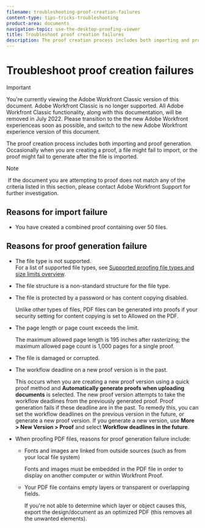 ```yaml
---
filename: troubleshooting-proof-creation-failures
content-type: tips-tricks-troubleshooting
product-area: documents
navigation-topic: use-the-desktop-proofing-viewer
title: Troubleshoot proof creation failures
description: The proof creation process includes both importing and proof generation. Occasionally when you are creating a proof, a file might fail to import, or the proof might fail to generate after the file is imported.
---
```


# Troubleshoot proof creation failures

>[!IMPORTANT]
>
>You're currently viewing the Adobe Workfront Classic version of this document. Adobe Workfront Classic is no longer supported. All Adobe Workfront Classic functionality, along with this documentation, will be removed in July 2022. Please transition to the the new Adobe Workfront experienceas soon as possible, and switch to the new Adobe Workfront experience version of this document.

The proof creation process includes both importing and proof generation. Occasionally when you are creating a proof, a file might fail to import, or the proof might fail to generate after the file is imported.

>[!NOTE]
>
>&nbsp;If the document you are attempting to proof does not match any of the criteria listed in this section, please contact Adobe Workfront&nbsp;Support for further investigation.

## Reasons for import failure

* You have created a combined proof containing over 50 files.

## Reasons for proof generation failure

* The file type is not supported.  
  For a list of supported file types, see [Supported proofing file types and size limits overview](../../../review-and-approve-work/proofing/proofing-overview/supported-proofing-file-types.md).

* The file structure is a non-standard structure for the file type.
* The file is protected by a password or has content copying disabled.

  Unlike other types of files, PDF files can be generated into proofs if your security setting for content copying is set to Allowed on the PDF.

* The page length or page count exceeds the limit.

  The maximum allowed page length is 195 inches after rasterizing; the maximum allowed page count is 1,000 pages for a single proof.

* The file is damaged or corrupted.
* The workflow deadline on a new proof version is in the past.

  This occurs when you are creating a new proof version using a quick proof method and **Automatically generate proofs when uploading documents** is selected. The new proof version attempts to take the workflow deadlines from the previously generated proof. Proof generation fails if these deadline are in the past. To remedy this, you can set the workflow deadlines on the previous version in the future, or generate a new proof version. If you generate a new version, use&nbsp;**More > New Version > Proof** and select **Workflow deadlines in the future**.

* When proofing PDF files, reasons for proof generation failure include:

   * Fonts and images are&nbsp;linked from outside sources (such as from your local file system)

     Fonts and images must be embedded in the PDF file in order to display on another computer&nbsp;or within Workfront Proof.
   
   * Your PDF file contains empty layers or transparent or overlapping fields.

     If you're not able to determine which layer or object causes this, export the design/document as an optimized PDF (this removes all the unwanted elements).


